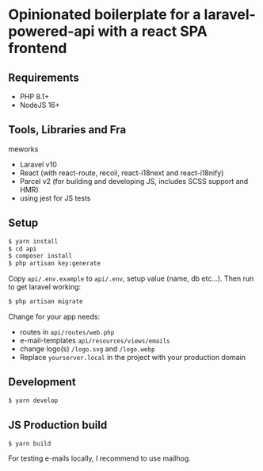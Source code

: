 # Opinionated boilerplate for a laravel-powered-api with a react SPA frontend

## Requirements

  * PHP 8.1+
  * NodeJS 16+
## Tools, Libraries and Fra
meworks

  * Laravel v10
  * React (with react-route, recoil, react-i18next and react-i18nify)
  * Parcel v2 (for building and developing JS, includes SCSS support and HMR)
  * using jest for JS tests

## Setup

```sh
$ yarn install
$ cd api
$ composer install
$ php artisan key:generate
```

Copy `api/.env.example` to `api/.env`, setup value (name, db etc…). Then run to get laravel working:

```sh
$ php artisan migrate
```

Change for your app needs:

  * routes in `api/routes/web.php`
  * e-mail-templates `api/resources/views/emails`
  * change logo(s) `/logo.svg` and `/logo.webp`
  * Replace `yourserver.local` in the project with your production domain

## Development

```sh
$ yarn develop
```

## JS Production build

```sh
$ yarn build
```

For testing e-mails locally, I recommend to use mailhog. 
